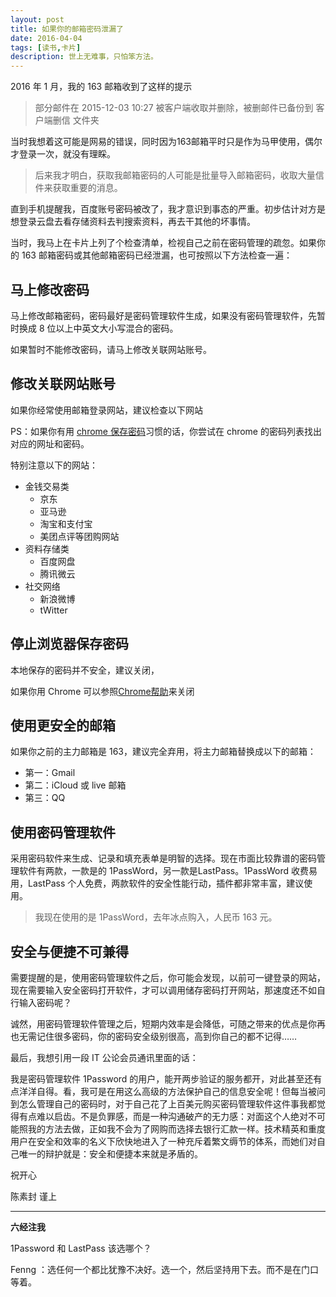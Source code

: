 ```yaml
---
layout: post
title: 如果你的邮箱密码泄漏了
date: 2016-04-04
tags: [读书,卡片]
description: 世上无难事，只怕笨方法。
---
```



2016 年 1 月，我的 163 邮箱收到了这样的提示

>部分邮件在 2015-12-03 10:27 被客户端收取并删除，被删邮件已备份到 客户端删信 文件夹

当时我想着这可能是网易的错误，同时因为163邮箱平时只是作为马甲使用，偶尔才登录一次，就没有理睬。

>后来我才明白，获取我邮箱密码的人可能是批量导入邮箱密码，收取大量信件来获取重要的消息。

直到手机提醒我，百度账号密码被改了，我才意识到事态的严重。初步估计对方是想登录云盘去看存储资料去判搜索资料，再去干其他的坏事情。

当时，我马上在卡片上列了个检查清单，检视自己之前在密码管理的疏忽。如果你的 163 邮箱密码或其他邮箱密码已经泄漏，也可按照以下方法检查一遍：

## 马上修改密码

马上修改邮箱密码，密码最好是密码管理软件生成，如果没有密码管理软件，先暂时换成 8 位以上中英文大小写混合的密码。

如果暂时不能修改密码，请马上修改关联网站账号。


## 修改关联网站账号

如果你经常使用邮箱登录网站，建议检查以下网站

PS：如果你有用 [chrome 保存密码](https://support.google.com/chrome/answer/95606?hl=zh-Hans)习惯的话，你尝试在 chrome 的密码列表找出对应的网址和密码。

特别注意以下的网站：

- 金钱交易类
	+ 京东
	+ 亚马逊
	+ 淘宝和支付宝	
	+ 美团点评等团购网站
- 资料存储类
	+ 百度网盘
	+ 腾讯微云
- 社交网络
	+ 新浪微博
	+ tWitter

## 停止浏览器保存密码

本地保存的密码并不安全，建议关闭，

如果你用 Chrome 可以参照[Chrome帮助](https://support.google.com/chrome/answer/2633237?hl=zh-Hans)来关闭


## 使用更安全的邮箱

如果你之前的主力邮箱是 163，建议完全弃用，将主力邮箱替换成以下的邮箱：

- 第一：Gmail
- 第二：iCloud 或 live 邮箱
- 第三：QQ

## 使用密码管理软件

采用密码软件来生成、记录和填充表单是明智的选择。现在市面比较靠谱的密码管理软件有两款，一款是的 1PassWord，另一款是LastPass。1PassWord 收费易用，LastPass 个人免费，两款软件的安全性能行动，插件都非常丰富，建议使用。

>我现在使用的是 1PassWord，去年冰点购入，人民币 163 元。

## 安全与便捷不可兼得

需要提醒的是，使用密码管理软件之后，你可能会发现，以前可一键登录的网站，现在需要输入安全密码打开软件，才可以调用储存密码打开网站，那速度还不如自行输入密码呢？

诚然，用密码管理软件管理之后，短期内效率是会降低，可随之带来的优点是你再也无需记住很多密码，你的密码安全级别很高，高到你自己的都不记得……

最后，我想引用一段 IT 公论会员通讯里面的话：

我是密码管理软件 1Password 的用户，能开两步验证的服务都开，对此甚至还有点洋洋自得。看，我可是在用这么高级的方法保护自己的信息安全呢！但每当被问到怎么管理自己的密码时，对于自己花了上百美元购买密码管理软件这件事我都觉得有点难以启齿。不是负罪感，而是一种沟通破产的无力感：对面这个人绝对不可能照我的方法去做，正如我不会为了网购而选择去银行汇款一样。技术精英和重度用户在安全和效率的名义下欣快地进入了一种充斥着繁文缛节的体系，而她们对自己唯一的辩护就是：安全和便捷本来就是矛盾的。

祝开心

陈素封 谨上

----

**六经注我**

1Password 和 LastPass 该选哪个？

Fenng ：选任何一个都比犹豫不决好。选一个，然后坚持用下去。而不是在门口等着。







